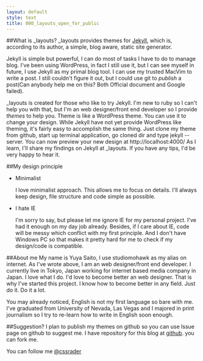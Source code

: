 ```yaml
---
layout: default
style: text
title: 000_layouts_open_for_public
---
```


##What is \_layouts?
\_layouts provides themes for [Jekyll](https://github.com/mojombo/jekyll), which is, according to its author, a simple, blog aware, static site generator.

Jekyll is simple but powerful, I can do most of tasks I have to do to manage blog.
I've been using WordPress, in fact I still use it, but I can see myself in future, I use Jekyll as my primal blog tool.
I can use my trusted MacVim to write a post. I still couldn't figure it out, but I could use git to *publish* a post(Can anybody help me on this? Both Official document and Google failed).

\_layouts is created for those who like to try Jekyll. I'm new to ruby so I can't help you with that, but I'm an web designer/front end developer so I provide *themes* to help you.
Theme is like a WordPress theme. You can use it to change your design. While Jekyll have not yet provide WordPress like theming, it's fairly easy to accomplish the same thing.
Just clone my theme from github, start up terminal application, go cloned dir and type jekyll --server. You can now preview your new design at http://localhost:4000/
As I learn, I'll share my findings on Jekyll at \_layouts. If you have any tips, I'd be very happy to hear it.

##My design principle
* Minimalist
  
  I love minimalist approach. This allows me to focus on details. I'll always keep design, file structure and code simple as possible.

* I hate IE

  I'm sorry to say, but please let me ignore IE for my personal project. I've had it enough on my day job already.
  Besides, if I care about IE, code will be messy which conflict with my first principle.
  And I don't have Windows PC so that makes it pretty hard for me to check if my design/code is compatible.

##About me
My name is Yuya Saito, I use studiomohawk as my alias on internet. As I've wrote above, I am an web designer/front end developer. I currently live in Tokyo, Japan working for internet based media company in Japan.
I love what I do. I'd love to become better an web designer. That is why I've started this project. I know how to become better in any field. Just do it. Do it a lot.

You may already noticed, English is not my first language so bare with me. I've graduated from University of Nevada, Las Vegas and I majored in print journalism so I try to re-learn how to write in English soon enough.

##Suggestion?
I plan to publish my themes on github so you can use Issue page on github to suggest me.
I have repository for this blog at [github](https://github.com/studiomohawk/_layouts). you can fork me.

You can follow me [@cssrader](http://twitter.com/#!/cssradar)
